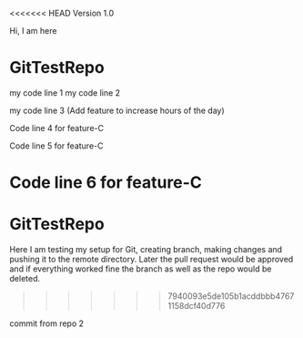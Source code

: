 <<<<<<< HEAD
Version 1.0


Hi, I am here

# GitTestRepo

my code line 1
my code line 2

my code line 3 (Add feature to increase hours of the day)

Code line 4 for feature-C

Code line 5 for feature-C

Code line 6 for feature-C
=======
# GitTestRepo

Here I am testing my setup for Git, creating branch, making changes and pushing it to the remote directory. Later the pull request would be approved and if everything worked fine the branch as well as the repo would be deleted.
>>>>>>> 7940093e5de105b1acddbbb47671158dcf40d776

commit from repo 2